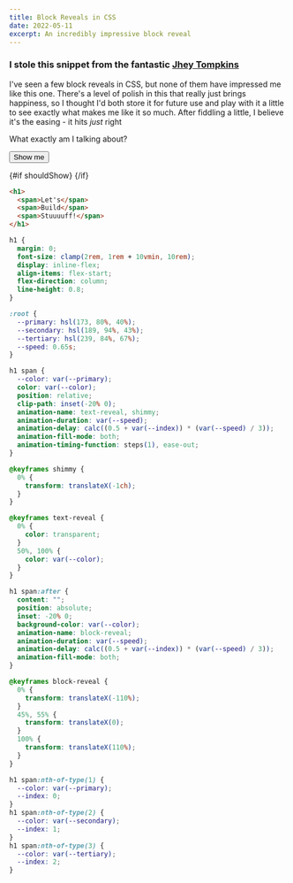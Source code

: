 ```yaml
---
title: Block Reveals in CSS
date: 2022-05-11
excerpt: An incredibly impressive block reveal
---
```


<script>
  import Blockreveal from '$components/blockreveal.svelte'
  let shouldShow = false
  const toggle = () => { 
    console.log(shouldShow)
    shouldShow = !shouldShow}
</script>

### I stole this snippet from the fantastic <a href="https://github.com/jh3y">Jhey Tompkins</a>

I've seen a few block reveals in CSS, but none of them have impressed me like this one. There's a level of polish in this that really just brings happiness, so I thought I'd both store it for future use and play with it a little to see exactly what makes me like it so much. After fiddling a little, I believe it's the easing - it hits <em>just</em> right

What exactly am I talking about?

<div class="flex flex-col h-80 flex-shrink-0 items-start justify-between">
<button on:click={toggle} class="px-4 py-2 shadow-md bg-dark-50 rounded min-w-[8rem]">Show me</button>

{#if shouldShow}
  <Blockreveal />
{/if}
</div>


```html
<h1>
  <span>Let's</span>
  <span>Build</span>
  <span>Stuuuuff!</span>
</h1>
```
```css
h1 {
  margin: 0;
  font-size: clamp(2rem, 1rem + 10vmin, 10rem);
  display: inline-flex;
  align-items: flex-start;
  flex-direction: column;
  line-height: 0.8;
}

:root {
  --primary: hsl(173, 80%, 40%);
  --secondary: hsl(189, 94%, 43%);
  --tertiary: hsl(239, 84%, 67%);
  --speed: 0.65s;
}

h1 span {
  --color: var(--primary);
  color: var(--color);
  position: relative;
  clip-path: inset(-20% 0);
  animation-name: text-reveal, shimmy;
  animation-duration: var(--speed);
  animation-delay: calc((0.5 + var(--index)) * (var(--speed) / 3));
  animation-fill-mode: both;
  animation-timing-function: steps(1), ease-out;
}

@keyframes shimmy {
  0% {
    transform: translateX(-1ch);
  }
}

@keyframes text-reveal {
  0% {
    color: transparent;
  }
  50%, 100% {
    color: var(--color);
  }
}

h1 span:after {
  content: "";
  position: absolute;
  inset: -20% 0;
  background-color: var(--color);
  animation-name: block-reveal;
  animation-duration: var(--speed);
  animation-delay: calc((0.5 + var(--index)) * (var(--speed) / 3));
  animation-fill-mode: both;
}

@keyframes block-reveal {
  0% {
    transform: translateX(-110%);
  }
  45%, 55% {
    transform: translateX(0);
  }
  100% {
    transform: translateX(110%);
  }
}

h1 span:nth-of-type(1) {
  --color: var(--primary);
  --index: 0;
}
h1 span:nth-of-type(2) {
  --color: var(--secondary);
  --index: 1;
}
h1 span:nth-of-type(3) {
  --color: var(--tertiary);
  --index: 2;
}
```

